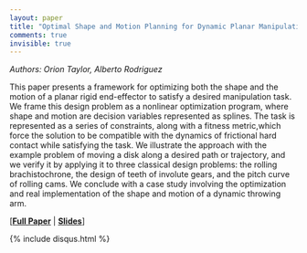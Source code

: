 ```yaml
---
layout: paper
title: "Optimal Shape and Motion Planning for Dynamic Planar Manipulation"
comments: true
invisible: true
---
```


<p class="text-left"><i>Authors: Orion Taylor, Alberto Rodriguez</i></p>

This paper presents a framework for optimizing both the shape and the motion of a planar rigid end-effector to satisfy a desired manipulation task. We frame this design problem as a nonlinear optimization program, where shape and motion are decision variables represented as splines. The task is represented as a series of constraints, along with a fitness metric,which force the solution to be compatible with the dynamics of frictional hard contact while satisfying the task.  We illustrate the approach with the example problem of moving a disk along a desired path or trajectory, and we verify it by applying it to three classical design problems: the rolling brachistochrone, the design of teeth of involute gears, and the pitch curve of rolling cams. We conclude with a case study involving the optimization and real implementation of the shape and motion of a dynamic throwing arm.

[<b><a href="/static/papers/54.pdf">Full Paper</a></b> \| <b><a href="/static/slides/54.mp4">Slides</a></b>]

{% include disqus.html %}